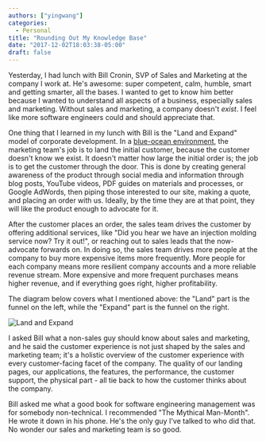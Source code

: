 ```yaml
---
authors: ["yingwang"]
categories:
  - Personal
title: "Rounding Out My Knowledge Base"
date: "2017-12-02T18:03:38-05:00"
draft: false
---
```


Yesterday, I had lunch with Bill Cronin, SVP of Sales and Marketing at the company I work at. He's awesome: super competent, calm, humble, smart and getting smarter, all the bases. I wanted to get to know him better because I wanted to understand all aspects of a business, especially sales and marketing. Without sales and marketing, a company doesn't _exist_. I feel like more software engineers could and should appreciate that.

One thing that I learned in my lunch with Bill is the "Land and Expand" model of corporate development. In a [blue-ocean environment](http://www.corporatestrategy.com/red-ocean-vs-blue-ocean/), the marketing team's job is to land the initial customer, because the customer doesn't know we exist. It doesn't matter how large the initial order is; the job is to get the customer through the door. This is done by creating general awareness of the product through social media and information through blog posts, YouTube videos, PDF guides on materials and processes, or Google AdWords, then piping those interested to our site, making a quote, and placing an order with us. Ideally, by the time they are at that point, they will like the product enough to advocate for it.

After the customer places an order, the sales team drives the customer by offering additional services, like "Did you hear we have an injection molding service now? Try it out!", or reaching out to sales leads that the now-advocate forwards on. In doing so, the sales team drives more people at the company to buy more expensive items more frequently. More people for each company means more resilient company accounts and a more reliable revenue stream. More expensive and more frequent purchases means higher revenue, and if everything goes right, higher profitability.

The diagram below covers what I mentioned above: the "Land" part is the funnel on the left, while the "Expand" part is the funnel on the right.

![Land and Expand](/img/posts/2017/12/02/rounding_out_1.jpg)

I asked Bill what a non-sales guy should know about sales and marketing, and he said the customer experience is not just shaped by the sales and marketing team; it's a holistic overview of the customer experience with every customer-facing facet of the company. The quality of our landing pages, our applications, the features, the performance, the customer support, the physical part - all tie back to how the customer thinks about the company.

Bill asked me what a good book for software engineering management was for somebody non-technical. I recommended "The Mythical Man-Month". He wrote it down in his phone. He's the only guy I've talked to who did that. No wonder our sales and marketing team is so good.
